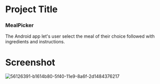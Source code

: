# Project Title

### MealPicker 

The Android app let's user select the meal of their choice followed with ingredients and instructions. 

# Screenshot


![56126391-b1614b80-5f40-11e9-8a6f-2d1484376217](https://user-images.githubusercontent.com/36545623/56128667-f2a82a00-5f45-11e9-8482-d4e62fd06a00.png)
